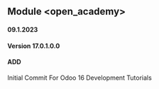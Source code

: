 ## Module <open_academy>

#### 09.1.2023
#### Version 17.0.1.0.0
#### ADD

Initial Commit For Odoo 16 Development Tutorials
